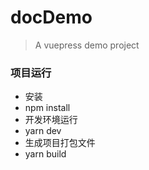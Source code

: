 # docDemo
> A vuepress demo project

### 项目运行
- 安装
- npm install
- 开发环境运行
- yarn dev
- 生成项目打包文件
- yarn build
